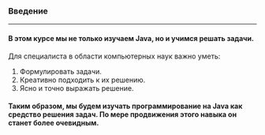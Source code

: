 ### Введение
***
#### В этом курсе мы не только изучаем Java, но и учимся решать задачи.

Для специалиста в области компьютерных наук важно уметь:
1. Формулировать задачи.
2. Креативно подходить к их решению.
3. Ясно и точно выражать решение.

#### Таким образом, мы будем изучать программирование на Java как средство решения задач. По мере продвижения этого навыка он станет более очевидным.